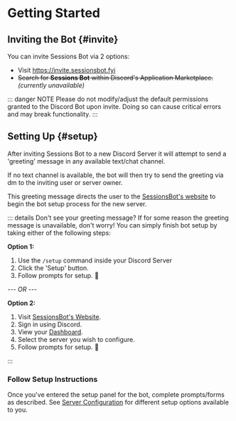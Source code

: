 # Getting Started

## Inviting the Bot {#invite}
You can invite Sessions Bot via 2 options:

 - Visit https://invite.sessionsbot.fyi
 - <del>Search for **Sessions Bot** within Discord's Application Marketplace.</del> <i>(currently unavailable)</i>

::: danger NOTE
Please do not modify/adjust the default permissions granted to the Discord Bot upon invite. Doing so can cause critical errors and may break functionality.
:::


## Setting Up {#setup}
After inviting Sessions Bot to a new Discord Server it will attempt to send a 'greeting' message in any available text/chat channel.

If no text channel is available, the bot will then try to send the greeting via dm to the inviting user or server owner.

This greeting message directs the user to the [SessionsBot's website](https://sessionsbot.fyi) to begin the bot setup process for the new server.

::: details Don't see your greeting message?
If for some reason the greeting message is unavailable, don't worry!
You can simply finish bot setup by taking either of the following steps:

**Option 1:**
1. Use the `/setup` command inside your Discord Server
2. Click the 'Setup' button.
3. Follow prompts for setup. 🎉

*--- OR ---*

**Option 2:**
1. Visit [SessionsBot's Website](https://sessionsbot.fyi).
2. Sign in using Discord.
3. View your [Dashboard](https://sessionsbot.fyi/dashboard).
4. Select the server you wish to configure.
5. Follow prompts for setup. 🎉

:::

### Follow Setup Instructions
Once you've entered the setup panel for the bot, complete prompts/forms as described.
See [Server Configuration](/server-config) for different setup options available to you.